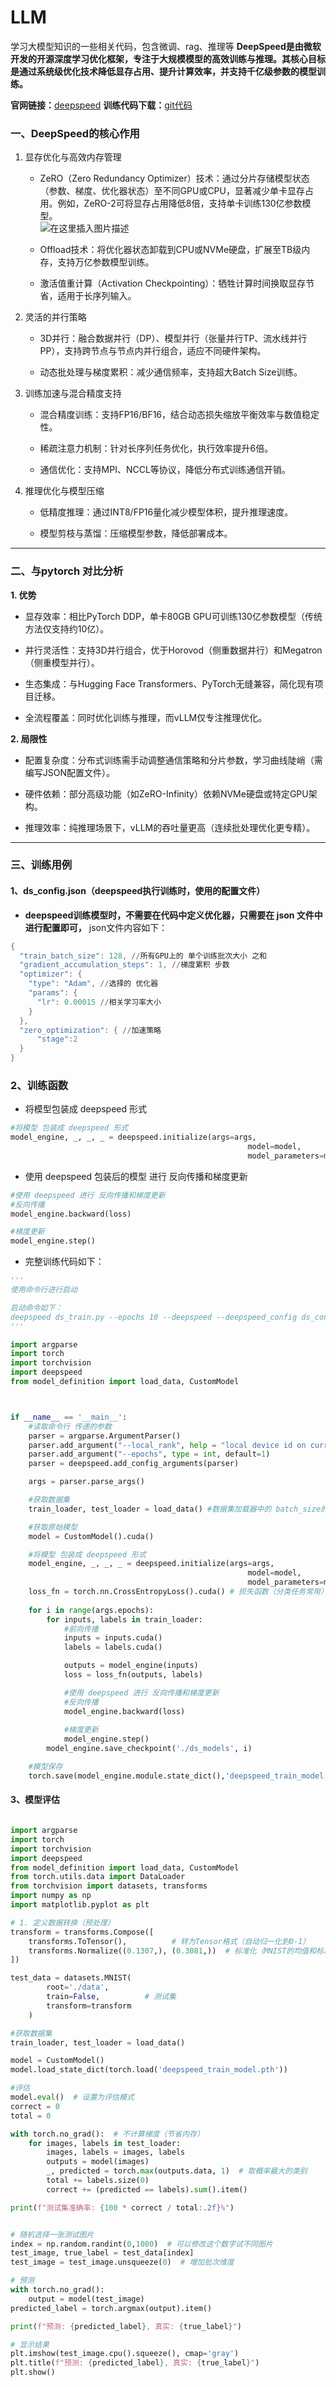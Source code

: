 # LLM
学习大模型知识的一些相关代码，包含微调、rag、推理等
**DeepSpeed是由微软开发的开源深度学习优化框架，专注于大规模模型的高效训练与推理。其核心目标是通过系统级优化技术降低显存占用、提升计算效率，并支持千亿级参数的模型训练。**

**官网链接：**[deepspeed](https://www.deepspeed.ai/getting-started/)
**训练代码下载：**[git代码](https://github.com/yesterdayfuture/LLM/tree/main/TrainAcceleration/deepspeed_code)
### **一、DeepSpeed的核心作用**
1. 显存优化与高效内存管理  
   - ZeRO（Zero Redundancy Optimizer）技术：通过分片存储模型状态（参数、梯度、优化器状态）至不同GPU或CPU，显著减少单卡显存占用。例如，ZeRO-2可将显存占用降低8倍，支持单卡训练130亿参数模型。  
   ![在这里插入图片描述](https://i-blog.csdnimg.cn/direct/d98a3ef4a4d4422fa34bdff41282c0fd.png)


   - Offload技术：将优化器状态卸载到CPU或NVMe硬盘，扩展至TB级内存，支持万亿参数模型训练。  

   - 激活值重计算（Activation Checkpointing）：牺牲计算时间换取显存节省，适用于长序列输入。


2. 灵活的并行策略  
   - 3D并行：融合数据并行（DP）、模型并行（张量并行TP、流水线并行PP），支持跨节点与节点内并行组合，适应不同硬件架构。  

   - 动态批处理与梯度累积：减少通信频率，支持超大Batch Size训练。


3. 训练加速与混合精度支持  
   - 混合精度训练：支持FP16/BF16，结合动态损失缩放平衡效率与数值稳定性。  

   - 稀疏注意力机制：针对长序列任务优化，执行效率提升6倍。  

   - 通信优化：支持MPI、NCCL等协议，降低分布式训练通信开销。


4. 推理优化与模型压缩  
   - 低精度推理：通过INT8/FP16量化减少模型体积，提升推理速度。  

   - 模型剪枝与蒸馏：压缩模型参数，降低部署成本。


---

### **二、与pytorch 对比分析**
**1. 优势**
- 显存效率：相比PyTorch DDP，单卡80GB GPU可训练130亿参数模型（传统方法仅支持约10亿）。  

- 并行灵活性：支持3D并行组合，优于Horovod（侧重数据并行）和Megatron（侧重模型并行）。  

- 生态集成：与Hugging Face Transformers、PyTorch无缝兼容，简化现有项目迁移。  

- 全流程覆盖：同时优化训练与推理，而vLLM仅专注推理优化。


**2. 局限性**
- 配置复杂度：分布式训练需手动调整通信策略和分片参数，学习曲线陡峭（需编写JSON配置文件）。  

- 硬件依赖：部分高级功能（如ZeRO-Infinity）依赖NVMe硬盘或特定GPU架构。  

- 推理效率：纯推理场景下，vLLM的吞吐量更高（连续批处理优化更专精）。


---

### **三、训练用例**

#### 1、ds_config.json（deepspeed执行训练时，使用的配置文件）
- **deepspeed训练模型时，不需要在代码中定义优化器，只需要在 json 文件中进行配置即可，** json文件内容如下：

```powershell
{
  "train_batch_size": 128, //所有GPU上的 单个训练批次大小 之和
  "gradient_accumulation_steps": 1, //梯度累积 步数
  "optimizer": {
    "type": "Adam", //选择的 优化器
    "params": {
      "lr": 0.00015 //相关学习率大小
    }
  },
  "zero_optimization": { //加速策略
      "stage":2
  }
}

```

### 2、训练函数
- 将模型包装成 deepspeed 形式

```python
#将模型 包装成 deepspeed 形式
model_engine, _, _, _ = deepspeed.initialize(args=args,
                                                     model=model,
                                                     model_parameters=model.parameters())
```
- 使用 deepspeed 包装后的模型 进行 反向传播和梯度更新

```python
#使用 deepspeed 进行 反向传播和梯度更新
#反向传播
model_engine.backward(loss)

#梯度更新
model_engine.step()
```

- 完整训练代码如下：
```python
'''
使用命令行进行启动

启动命令如下：
deepspeed ds_train.py --epochs 10 --deepspeed --deepspeed_config ds_config.json
'''

import argparse
import torch
import torchvision
import deepspeed
from model_definition import load_data, CustomModel



if __name__ == '__main__':
    #读取命令行 传递的参数
    parser = argparse.ArgumentParser()
    parser.add_argument("--local_rank", help = "local device id on current node", type = int, default=0)
    parser.add_argument("--epochs", type = int, default=1)
    parser = deepspeed.add_config_arguments(parser)

    args = parser.parse_args()

    #获取数据集
    train_loader, test_loader = load_data() #数据集加载器中的 batch_size的大小 = （ds_config.json中 train_batch_size/gpu数量）

    #获取原始模型
    model = CustomModel().cuda()

    #将模型 包装成 deepspeed 形式
    model_engine, _, _, _ = deepspeed.initialize(args=args,
                                                     model=model,
                                                     model_parameters=model.parameters())
    loss_fn = torch.nn.CrossEntropyLoss().cuda() # 损失函数（分类任务常用）
    
    for i in range(args.epochs):
        for inputs, labels in train_loader:
            #前向传播
            inputs = inputs.cuda()
            labels = labels.cuda()

            outputs = model_engine(inputs)
            loss = loss_fn(outputs, labels)

            #使用 deepspeed 进行 反向传播和梯度更新
            #反向传播
            model_engine.backward(loss)
        
            #梯度更新
            model_engine.step()
        model_engine.save_checkpoint('./ds_models', i)

    #模型保存
    torch.save(model_engine.module.state_dict(),'deepspeed_train_model.pth')

```
#### 3、模型评估

```python

import argparse
import torch
import torchvision
import deepspeed
from model_definition import load_data, CustomModel
from torch.utils.data import DataLoader
from torchvision import datasets, transforms
import numpy as np
import matplotlib.pyplot as plt

# 1. 定义数据转换（预处理）
transform = transforms.Compose([
    transforms.ToTensor(),          # 转为Tensor格式（自动归一化到0-1）
    transforms.Normalize((0.1307,), (0.3081,))  # 标准化（MNIST的均值和标准差）
])

test_data = datasets.MNIST(
        root='./data',
        train=False,          # 测试集
        transform=transform
    )

#获取数据集
train_loader, test_loader = load_data()

model = CustomModel()
model.load_state_dict(torch.load('deepspeed_train_model.pth'))

#评估
model.eval()  # 设置为评估模式
correct = 0
total = 0

with torch.no_grad():  # 不计算梯度（节省内存）
    for images, labels in test_loader:
        images, labels = images, labels
        outputs = model(images)
        _, predicted = torch.max(outputs.data, 1)  # 取概率最大的类别
        total += labels.size(0)
        correct += (predicted == labels).sum().item()

print(f"测试集准确率: {100 * correct / total:.2f}%")


# 随机选择一张测试图片
index = np.random.randint(0,1000)  # 可以修改这个数字试不同图片
test_image, true_label = test_data[index]
test_image = test_image.unsqueeze(0)  # 增加批次维度

# 预测
with torch.no_grad():
    output = model(test_image)
predicted_label = torch.argmax(output).item()

print(f"预测: {predicted_label}, 真实: {true_label}")

# 显示结果
plt.imshow(test_image.cpu().squeeze(), cmap='gray')
plt.title(f"预测: {predicted_label}, 真实: {true_label}")
plt.show()
```
